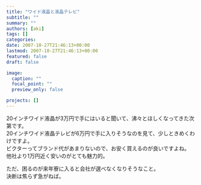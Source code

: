 ```yaml
---
title: "ワイド液晶と液晶テレビ"
subtitle: ""
summary: ""
authors: [aki]
tags: []
categories: 
date: 2007-10-27T21:46:13+00:00
lastmod: 2007-10-27T21:46:13+00:00
featured: false
draft: false

image:
  caption: ""
  focal_point: ""
  preview_only: false

projects: []
---
```

20インチワイド液晶が3万円で手にはいると聞いて、沸々とほしくなってきた次第です。  
20インチワイド液晶テレビが6万円で手に入りそうなのを見て、少しときめくわけですよ。  
ビクターってブランド代があまりないので、お安く買えるのが良いですよね。  
他社より1万円近く安いのがとても魅力的。  
  
ただ、困るのが来年寮に入ると会社が選べなくなりそうなこと。  
決断は焦らず急がねば。



